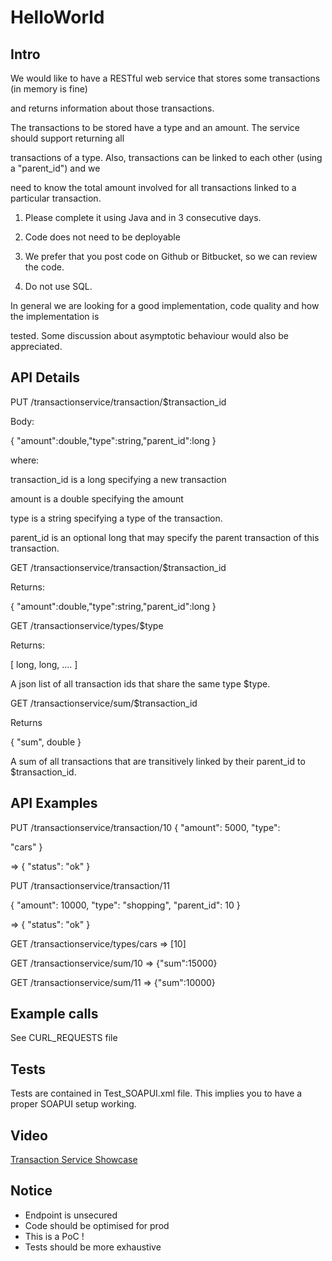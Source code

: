 # HelloWorld

## Intro

We would like to have a RESTful web service that stores some transactions (in memory is fine)

and returns information about those transactions.

The transactions to be stored have a type and an amount. The service should support returning all 

transactions of a type. Also, transactions can be linked to each other (using a "parent_id") and we 

need to know the total amount involved for all transactions linked to a particular transaction. 

1) Please complete it using Java and in 3 consecutive days.

2) Code does not need to be deployable

3) We prefer that you post code on Github or Bitbucket, so we can review the code. 

4) Do not use SQL.

In general we are looking for a good implementation, code quality and how the implementation is 

tested. Some discussion about asymptotic behaviour would also be appreciated. 

## API Details

PUT /transactionservice/transaction/$transaction_id 

Body: 

{ "amount":double,"type":string,"parent_id":long } 

where: 

transaction_id is a long specifying a new transaction

amount is a double specifying the amount

type is a string specifying a type of the transaction.

parent_id is an optional long that may specify the parent transaction of this transaction. 

GET /transactionservice/transaction/$transaction_id 

Returns: 

{ "amount":double,"type":string,"parent_id":long } 

GET /transactionservice/types/$type 

Returns: 

[ long, long, .... ] 

A json list of all transaction ids that share the same type $type.

GET /transactionservice/sum/$transaction_id 

Returns 

{ "sum", double }

A sum of all transactions that are transitively linked by their parent_id to $transaction_id.

## API Examples

PUT /transactionservice/transaction/10 { "amount": 5000, "type": 

"cars" } 

=> { "status": "ok" } 

PUT /transactionservice/transaction/11

{ "amount": 10000, "type": "shopping", "parent_id": 10 } 

=> { "status": "ok" } 

GET /transactionservice/types/cars => [10] 

GET /transactionservice/sum/10 => {"sum":15000} 

GET /transactionservice/sum/11 => {"sum":10000}

## Example calls

See CURL_REQUESTS file

## Tests

Tests are contained in Test_SOAPUI.xml file. This implies you to have a proper SOAPUI setup working.

## Video

[Transaction Service Showcase](http://youtu.be/pIbaTdcxXRE?hd=1)

## Notice

- Endpoint is unsecured
- Code should be optimised for prod
- This is a PoC !
- Tests should be more exhaustive